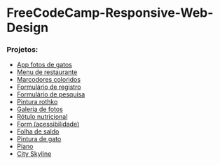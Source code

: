 # FreeCodeCamp-Responsive-Web-Design
<h3>Projetos:</h3>

 <ul>
     <li><a href="https://mateusskv9.github.io/FreeCodeCamp-Responsive-Web-Design/1-Aplicativo_de_fotos_de_gatos/" target="_blank">App fotos de gatos</a></li>
     <li><a href="https://mateusskv9.github.io/FreeCodeCamp-Responsive-Web-Design/2-menu_de_restaurante/" target="_blank">Menu de restaurante</a></li>
     <li><a href="https://mateusskv9.github.io/FreeCodeCamp-Responsive-Web-Design/3-marcadores_coloridos/" target="_blank">Marcodores coloridos</a></li>
     <li><a href="https://mateusskv9.github.io/FreeCodeCamp-Responsive-Web-Design/4-Formulario_de_registro/" target="_blank">Formulário de registro</a></li>
     <li><a href="https://mateusskv9.github.io/FreeCodeCamp-Responsive-Web-Design/5-formulario_de_pesquisa/" target="_blank">Formulário de pesquisa</a></li>
     <li><a href="https://mateusskv9.github.io/FreeCodeCamp-Responsive-Web-Design/6-box_model_pintura_rothko/" target="_blank">Pintura rothko</a></li>
     <li><a href="https://mateusskv9.github.io/FreeCodeCamp-Responsive-Web-Design/7-flexbox_galeria_de_fotos/" target="_blank">Galeria de fotos</a></li>
     <li><a href="https://mateusskv9.github.io/FreeCodeCamp-Responsive-Web-Design/8-rotulo_nutricional/" target="_blank">Rótulo nutricional</a></li>
     <li><a href="https://mateusskv9.github.io/FreeCodeCamp-Responsive-Web-Design/9-form_acessibilidade/">Form (acessibilidade)</a></li>
     <li><a href="https://mateusskv9.github.io/FreeCodeCamp-Responsive-Web-Design/11-folha_de_saldo/">Folha de saldo</a></li>
     <li><a href="https://mateusskv9.github.io/FreeCodeCamp-Responsive-Web-Design/12-pintura_de_gato/">Pintura de gato</a></li>
     <li><a href="https://mateusskv9.github.io/FreeCodeCamp-Responsive-Web-Design/13-piano/">Piano</a></li>
     <li><a href="https://mateusskv9.github.io/FreeCodeCamp-Responsive-Web-Design/15-city_skyline/">City Skyline</a></li>
 </ul>